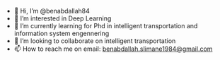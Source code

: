 - 👋 Hi, I’m @benabdallah84
- 👀 I’m interested in Deep Learning
- 🌱 I’m currently learning for Phd in intelligent transportation and information system engennering
- 💞️ I’m looking to collaborate on intelligent transportation
- 📫 How to reach me on email: benabdallah.slimane1984@gmail.com

<!---
benabdallah84/benabdallah84 is a ✨ special ✨ repository because its `README.md` (this file) appears on your GitHub profile.
You can click the Preview link to take a look at your changes.
--->
